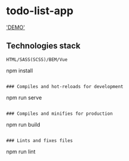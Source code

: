 # todo-list-app
['DEMO'](https://danylolipar.github.io/todo-app-vue/)

## Technologies stack
    HTML/SASS(SCSS)/BEM/Vue
npm install
```

### Compiles and hot-reloads for development
```
npm run serve
```

### Compiles and minifies for production
```
npm run build
```

### Lints and fixes files
```
npm run lint

